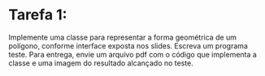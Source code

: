 # Tarefa 1:

Implemente uma classe para representar a forma geométrica de um polígono, conforme interface exposta nos slides. Escreva um programa teste. Para entrega, envie um arquivo pdf com o código que implementa a classe e uma imagem do resultado alcançado no teste.


